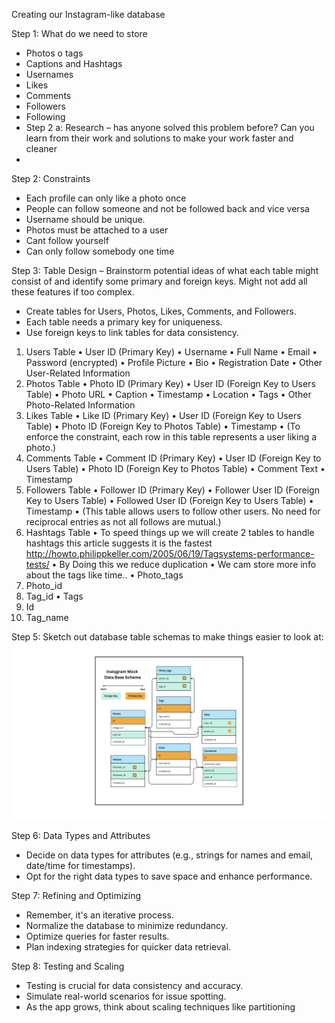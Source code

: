 Creating our Instagram-like database

Step 1: What do we need to store
-	Photos 
o	tags
-	Captions and Hashtags
-	Usernames
-	Likes
-	Comments
-	Followers
-	Following
-	Step 2 a: Research – has anyone solved this problem before? Can you learn from their work and solutions to make your work faster and cleaner
-	
Step 2: Constraints
-	Each profile can only like a photo once
-	People can follow someone and not be followed back and vice versa
-	Username should be unique. 
-	Photos must be attached to a user
-	Cant follow yourself
-	Can only follow somebody one time 

Step 3: Table Design – Brainstorm potential ideas of what each table might consist of and identify some primary and foreign keys. Might not add all these features if too complex. 
-	Create tables for Users, Photos, Likes, Comments, and Followers.
-	Each table needs a primary key for uniqueness.
-	Use foreign keys to link tables for data consistency.

1.	Users Table
•	User ID (Primary Key)
•	Username
•	Full Name
•	Email
•	Password (encrypted)
•	Profile Picture
•	Bio
•	Registration Date
•	Other User-Related Information
2.	Photos Table
•	Photo ID (Primary Key)
•	User ID (Foreign Key to Users Table)
•	Photo URL
•	Caption
•	Timestamp
•	Location
•	Tags
•	Other Photo-Related Information
3.	Likes Table
•	Like ID (Primary Key)
•	User ID (Foreign Key to Users Table)
•	Photo ID (Foreign Key to Photos Table)
•	Timestamp
•	(To enforce the constraint, each row in this table represents a user liking a photo.)
4.	Comments Table
•	Comment ID (Primary Key)
•	User ID (Foreign Key to Users Table)
•	Photo ID (Foreign Key to Photos Table)
•	Comment Text
•	Timestamp
5.	Followers Table
•	Follower ID (Primary Key)
•	Follower User ID (Foreign Key to Users Table)
•	Followed User ID (Foreign Key to Users Table)
•	Timestamp
•	(This table allows users to follow other users. No need for reciprocal entries as not all follows are mutual.)
6.	Hashtags Table
•	To speed things up we will create 2 tables to handle hashtags this article suggests it is the fastest 
http://howto.philippkeller.com/2005/06/19/Tagsystems-performance-tests/
•	By Doing this we reduce duplication 
•	We cam store more info about the tags like time.. 
•	Photo_tags
1.	Photo_id
2.	Tag_id
•	Tags
1.	Id
2.	Tag_name

Step 5: Sketch out database table schemas to make things easier to look at:
![Database Schema](https://github.com/thoetz/Exploring_SQL/blob/20556876390b3651aed91f190d63bdf9797a7b87/IG_database_schema.png)


Step 6: Data Types and Attributes
-	Decide on data types for attributes (e.g., strings for names and email, date/time for timestamps).
-	Opt for the right data types to save space and enhance performance.

Step 7: Refining and Optimizing
-	Remember, it's an iterative process.
-	Normalize the database to minimize redundancy.
-	Optimize queries for faster results.
-	Plan indexing strategies for quicker data retrieval.

Step 8: Testing and Scaling
-	Testing is crucial for data consistency and accuracy.
-	Simulate real-world scenarios for issue spotting.
-	As the app grows, think about scaling techniques like partitioning

